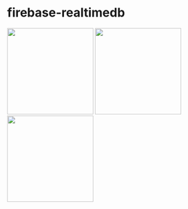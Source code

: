 # firebase-realtimedb

<img src="https://cloud.githubusercontent.com/assets/17652993/19132419/53655d46-8b21-11e6-9c75-ef275d9c939d.png" width="200">
<img src="https://cloud.githubusercontent.com/assets/17652993/19132420/53690356-8b21-11e6-84f6-457466bba6de.png" width="200">
<img src="https://cloud.githubusercontent.com/assets/17652993/19132537/f1dc52cc-8b21-11e6-9fb9-2d734f11826e.PNG" width="200">


